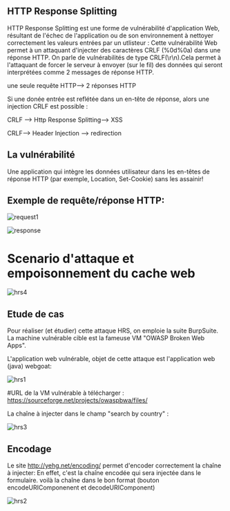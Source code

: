 ## HTTP Response Splitting

HTTP Response Splitting est une forme de vulnérabilité d'application Web, résultant de l'échec de l'application ou de son environnement à nettoyer correctement les valeurs entrées par un utlisteur : Cette vulnérabilité Web  permet à un attaquant d'injecter des caractères CRLF (%0d%0a) dans une réponse HTTP. On parle de vulnérabilités de type CRLF(\r\n).Cela permet à l'attaquant de forcer le serveur à envoyer (sur le fil) des données qui seront interprétées comme 2 messages de réponse HTTP.

une seule requête HTTP--> 2 réponses HTTP

Si  une donée entrée est reflétée dans un en-tête de réponse, alors une injection CRLF est possible :

CRLF --> Http Response Splitting--> XSS

CRLF--> Header Injection --> redirection

## La vulnérabilité 

Une application qui intègre les données utilisateur dans les en-têtes de réponse HTTP (par exemple, Location, Set-Cookie) sans les assainir!

## Exemple de requête/réponse HTTP:

![request1](https://github.com/aabda2000/sti3a-security/assets/38082725/9701cf10-293c-4c8e-bec4-fdf607f3e984)

![response](https://github.com/aabda2000/sti3a-security/assets/38082725/7152bc21-5c78-4fd6-9fb2-0dd4b0939729)

# Scenario d'attaque et empoisonnement du cache web

![hrs4](https://github.com/aabda2000/sti3a-security/assets/38082725/40273ce5-30e3-4fe3-b483-91ddf3bb0d69)

## Etude de cas
Pour réaliser (et étudier) cette attaque HRS, on emploie la suite BurpSuite. La machine vulnérable cible est la fameuse VM "OWASP Broken Web Apps".

L'application web vulnérable, objet de cette attaque est l'application web (java) webgoat:

![hrs1](https://github.com/aabda2000/sti3a-security/assets/38082725/4240387c-ce1f-43f4-a518-4d86a2cd560b)

#URL de la VM vulnérable à télécharger : https://sourceforge.net/projects/owaspbwa/files/

La chaîne à injecter dans le champ "search by country" :

![hrs3](https://github.com/aabda2000/sti3a-security/assets/38082725/6623e37d-8e45-499d-95a7-42e9ebe73650)


## Encodage

Le site http://yehg.net/encoding/ permet d'encoder correctement la chaîne à injecter: En effet, c'est la chaîne encodée qui sera injectée dans le formulaire. voilà la chaîne dans le bon format (bouton encodeURIComponenent et decodeURIComponent)

![hrs2](https://github.com/aabda2000/sti3a-security/assets/38082725/ddf8f780-a241-48ac-9849-44f741e0b352)
